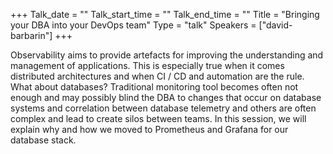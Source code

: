 +++
Talk_date = ""
Talk_start_time = ""
Talk_end_time = ""
Title = "Bringing your DBA into your DevOps team"
Type = "talk"
Speakers = ["david-barbarin"]
+++

Observability aims to provide artefacts for improving the understanding and management of applications. This is especially true when it comes distributed architectures and when CI / CD and automation are the rule. What about databases? Traditional monitoring tool becomes often not enough and may possibly blind the DBA to changes that occur on database systems and correlation between database telemetry and others are often complex and lead to create silos between teams. In this session, we will explain why and how we moved to Prometheus and Grafana for our database stack. 
